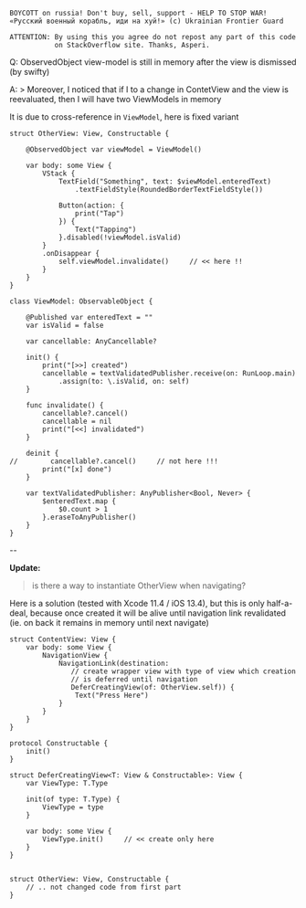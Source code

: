 ```
BOYCOTT on russia! Don't buy, sell, support - HELP TO STOP WAR!
«Русский военный корабль, иди на хуй!» (c) Ukrainian Frontier Guard

ATTENTION: By using this you agree do not repost any part of this code
           on StackOverflow site. Thanks, Asperi.
```

Q: ObservedObject view-model is still in memory after the view is dismissed (by swifty)

A: > Moreover, I noticed that if I to a change in ContetView and the view is reevaluated, then I will have two ViewModels in memory

It is due to cross-reference in `ViewModel`, here is fixed variant

```
struct OtherView: View, Constructable {

    @ObservedObject var viewModel = ViewModel()

    var body: some View {
        VStack {
            TextField("Something", text: $viewModel.enteredText)
                .textFieldStyle(RoundedBorderTextFieldStyle())

            Button(action: {
                print("Tap")
            }) {
                Text("Tapping")
            }.disabled(!viewModel.isValid)
        }
        .onDisappear {
            self.viewModel.invalidate()     // << here !!
        }
    }
}

class ViewModel: ObservableObject {

    @Published var enteredText = ""
    var isValid = false

    var cancellable: AnyCancellable?

    init() {
        print("[>>] created")
        cancellable = textValidatedPublisher.receive(on: RunLoop.main)
            .assign(to: \.isValid, on: self)
    }

    func invalidate() {
        cancellable?.cancel()
        cancellable = nil
        print("[<<] invalidated")
    }

    deinit {
//        cancellable?.cancel()     // not here !!!
        print("[x] done")
    }

    var textValidatedPublisher: AnyPublisher<Bool, Never> {
        $enteredText.map {
            $0.count > 1
        }.eraseToAnyPublisher()
    }
}
```

--

**Update:**

> is there a way to instantiate OtherView when navigating?

Here is a solution (tested with Xcode 11.4 / iOS 13.4), but this is only half-a-deal, because once created it will be alive until navigation link revalidated (ie. on back it remains in memory until next navigate)

```
struct ContentView: View {
    var body: some View {
        NavigationView {
            NavigationLink(destination: 
               // create wrapper view with type of view which creation
               // is deferred until navigation
               DeferCreatingView(of: OtherView.self)) {
                Text("Press Here")
            }
        }
    }
}

protocol Constructable {
    init()
}

struct DeferCreatingView<T: View & Constructable>: View {
    var ViewType: T.Type

    init(of type: T.Type) {
        ViewType = type
    }

    var body: some View {
        ViewType.init()     // << create only here
    }
}


struct OtherView: View, Constructable {
    // .. not changed code from first part
}
```

